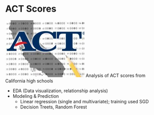 # ACT Scores
![act](act.jpg)
Analysis of ACT scores from California high schools

- EDA (Data visualization, relationship analysis)
- Modeling & Prediction
    - Linear regression (single and multivariate); training used SGD
    - Decision Treets, Random Forest
